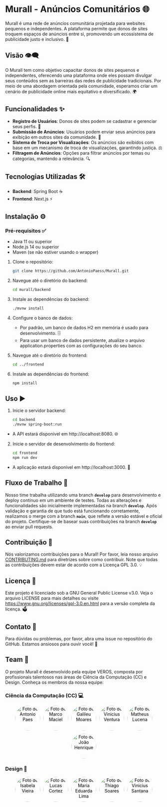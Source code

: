 # Murall - Anúncios Comunitários 🌐

Murall é uma rede de anúncios comunitária projetada para websites pequenos e independentes. A plataforma permite que donos de sites troquem espaços de anúncios entre si, promovendo um ecossistema de publicidade justo e inclusivo. 🚀

## Visão 👁️‍🗨️

O Murall tem como objetivo capacitar donos de sites pequenos e independentes, oferecendo uma plataforma onde eles possam divulgar seus conteúdos sem as barreiras das redes de publicidade tradicionais. Por meio de uma abordagem orientada pela comunidade, esperamos criar um cenário de publicidade online mais equitativo e diversificado. 🌍

## Funcionalidades ✨

- **Registro de Usuários**: Donos de sites podem se cadastrar e gerenciar seus perfis. 📝
- **Submissão de Anúncios**: Usuários podem enviar seus anúncios para exibição em outros sites da comunidade. 📢
- **Sistema de Troca por Visualizações**: Os anúncios são exibidos com base em um mecanismo de troca de visualizações, garantindo justiça. ⚖️
- **Filtragem de Anúncios**: Opções para filtrar anúncios por temas ou categorias, mantendo a relevância. 🔍

## Tecnologias Utilizadas 🛠️

- **Backend**: Spring Boot ☕
- **Frontend**: Next.js ⚡

## Instalação ⚙️

### Pré-requisitos ✅

- Java 11 ou superior
- Node.js 14 ou superior
- Maven (se não estiver usando o wrapper)

1. Clone o repositório:
   ```bash
   git clone https://github.com/AntonioPaess/Murall.git

2. Navegue até o diretório do backend:
   ```bash
   cd murall/backend

3. Instale as dependências do backend:
   ```bash
   ./mvnw install

4. Configure o banco de dados:
    - Por padrão, um banco de dados H2 em memória é usado para desenvolvimento. 🗄️
    - Para usar um banco de dados persistente, atualize o arquivo application.properties com as configurações do seu banco.

5. Navegue até o diretório do frontend:
   ```bash
   cd ../frontend

6. Instale as dependências do frontend:
   ```bash
   npm install

## Uso ▶️

1. Inicie o servidor backend:
    ```bash
    cd backend
    ./mvnw spring-boot:run
- A API estará disponível em http://localhost:8080. 🌐
    
2. Inicie o servidor de desenvolvimento do frontend:
   ```bash
   cd frontend
   npm run dev
- A aplicação estará disponível em http://localhost:3000. 🎨


## Fluxo de Trabalho 🌊

Nosso time trabalha utilizando uma branch **`develop`** para desenvolvimento e deploy contínuo em um ambiente de testes. Todas as alterações e funcionalidades são inicialmente implementadas na branch **`develop`**. Após validação e garantia de que tudo está funcionando corretamente, realizamos o merge com a branch **`main`**, que reflete a versão estável e oficial do projeto. Certifique-se de basear suas contribuições na branch **`develop`** ao enviar pull requests.


## Contribuição 🤝
Nós valorizamos contribuições para o Murall! Por favor, leia nosso arquivo [CONTRIBUTING.md](https://github.com/AntonioPaess/Murall/blob/main/CONTRIBUTING.md) para diretrizes sobre como contribuir. Note que todas as contribuições devem estar de acordo com a Licença GPL 3.0. 💡

## Licença 📜
Este projeto é licenciado sob a GNU General Public License v3.0. Veja o arquivo LICENSE para mais detalhes ou visite https://www.gnu.org/licenses/gpl-3.0.en.html para a versão completa da licença. 🗳️

## Contato 📧
Para dúvidas ou problemas, por favor, abra uma issue no repositório do GitHub. Estamos ansiosos para ouvir você! 🎉

## Team 👥
O projeto Murall é desenvolvido pela equipe VEROS, composta por profissionais talentosos nas áreas de Ciência da Computação (CC) e Design. Conheça os membros da nossa equipe:

### Ciência da Computação (CC) 💻

<div style="display: flex; align-items: center; justify-content: center; flex-wrap: wrap; gap: 10px;"> <a href="https://github.com/AntonioPaess" style="text-decoration: none; color: black; text-align: center;"> <img src="https://avatars.githubusercontent.com/u/123177984?v=4" style="border-radius: 50%; width: 80px; height: 80px;" alt="Foto de Antonio Paes">  </a> <a href="https://github.com/oMarcoMaciel" style="text-decoration: none; color: black; text-align: center;"> <img src="https://avatars.githubusercontent.com/u/126691818?v=4" style="border-radius: 50%; width: 80px; height: 80px;" alt="Foto de Marco Maciel">  </a> <a href="https://github.com/GalileuCMMoares" style="text-decoration: none; color: black; text-align: center;"> <img src="https://avatars.githubusercontent.com/u/165906088?v=4" style="border-radius: 50%; width: 80px; height: 80px;" alt="Foto de Galileu Moares">  </a> <a href="https://github.com/vinivent" style="text-decoration: none; color: black; text-align: center;"> <img src="https://avatars.githubusercontent.com/u/99739118?v=4" style="border-radius: 50%; width: 80px; height: 80px;" alt="Foto de Vinicius Ventura">  </a> <a href="https://github.com/Matheuslh" style="text-decoration: none; color: black; text-align: center;"> <img src="https://avatars.githubusercontent.com/u/168059030?v=4" style="border-radius: 50%; width: 80px; height: 80px;" alt="Foto de Matheus Lucena">  </a> <a href="https://github.com/jhrvo0" style="text-decoration: none; color: black; text-align: center;"> <img src="https://avatars.githubusercontent.com/u/167437961?s=64&v=4" style="border-radius: 50%; width: 80px; height: 80px;" alt="Foto de João Henrique">  </a> </div>

### Design 🎨

<div style="display: flex; align-items: center; justify-content: center; flex-wrap: wrap; gap: 10px;"> <a href="https://github.com/Belacv15" style="text-decoration: none; color: black; text-align: center;"> <img src="https://avatars.githubusercontent.com/u/169161718?v=4" style="border-radius: 50%; width: 80px; height: 80px;" alt="Foto de Isabela Vieira">  </a> <a href="https://github.com/fluskas43" style="text-decoration: none; color: black; text-align: center;"> <img src="https://avatars.githubusercontent.com/u/116669790?v=4" style="border-radius: 50%; width: 80px; height: 80px;" alt="Foto de Lucas Cortez">  </a> <a href="https://github.com/maduuu-ai" style="text-decoration: none; color: black; text-align: center;"> <img src="https://avatars.githubusercontent.com/u/200122211?v=4" style="border-radius: 50%; width: 80px; height: 80px;" alt="Foto de Maria Eduarda Lima">  </a> <a href="https://github.com/tsmsXD" style="text-decoration: none; color: black; text-align: center;"> <img src="https://avatars.githubusercontent.com/u/200014297?v=4" style="border-radius: 50%; width: 80px; height: 80px;" alt="Foto de Thiago Soares">  </a> <a href="https://github.com/vesff0" style="text-decoration: none; color: black; text-align: center;"> <img src="https://avatars.githubusercontent.com/u/49535009?v=4" style="border-radius: 50%; width: 80px; height: 80px;" alt="Foto de Vinicius Santana">  </a> </div>
   
